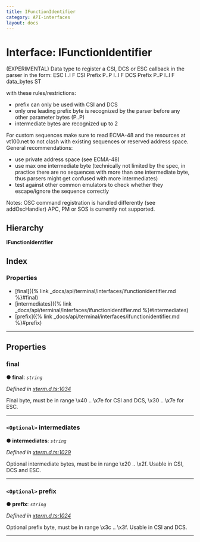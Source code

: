 ```yaml
---
title: IFunctionIdentifier
category: API-interfaces
layout: docs
---
```



# Interface: IFunctionIdentifier

(EXPERIMENTAL) Data type to register a CSI, DCS or ESC callback in the parser in the form: ESC I..I F CSI Prefix P..P I..I F DCS Prefix P..P I..I F data\_bytes ST

with these rules/restrictions:

*   prefix can only be used with CSI and DCS
*   only one leading prefix byte is recognized by the parser before any other parameter bytes (P..P)
*   intermediate bytes are recognized up to 2

For custom sequences make sure to read ECMA-48 and the resources at vt100.net to not clash with existing sequences or reserved address space. General recommendations:

*   use private address space (see ECMA-48)
*   use max one intermediate byte (technically not limited by the spec, in practice there are no sequences with more than one intermediate byte, thus parsers might get confused with more intermediates)
*   test against other common emulators to check whether they escape/ignore the sequence correctly

Notes: OSC command registration is handled differently (see addOscHandler) APC, PM or SOS is currently not supported.

## Hierarchy

**IFunctionIdentifier**

## Index

### Properties

* [final]({% link _docs/api/terminal/interfaces/ifunctionidentifier.md %}#final)
* [intermediates]({% link _docs/api/terminal/interfaces/ifunctionidentifier.md %}#intermediates)
* [prefix]({% link _docs/api/terminal/interfaces/ifunctionidentifier.md %}#prefix)

---

## Properties

<a id="final"></a>

###  final

**● final**: *`string`*

*Defined in [xterm.d.ts:1034](https://github.com/xtermjs/xterm.js/blob/4.2.0/typings/xterm.d.ts#L1034)*

Final byte, must be in range \\x40 .. \\x7e for CSI and DCS, \\x30 .. \\x7e for ESC.

___
<a id="intermediates"></a>

### `<Optional>` intermediates

**● intermediates**: *`string`*

*Defined in [xterm.d.ts:1029](https://github.com/xtermjs/xterm.js/blob/4.2.0/typings/xterm.d.ts#L1029)*

Optional intermediate bytes, must be in range \\x20 .. \\x2f. Usable in CSI, DCS and ESC.

___
<a id="prefix"></a>

### `<Optional>` prefix

**● prefix**: *`string`*

*Defined in [xterm.d.ts:1024](https://github.com/xtermjs/xterm.js/blob/4.2.0/typings/xterm.d.ts#L1024)*

Optional prefix byte, must be in range \\x3c .. \\x3f. Usable in CSI and DCS.

___

